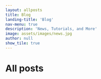 ```yaml
---
layout: allposts
title: Blog
landing-title: 'Blog'
nav-menu: true
description: 'News, Tutorials, and More'
image: assets/images/news.jpg
author: null
show_tile: true
---
```


<h1>All posts</h1>
